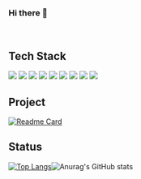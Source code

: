 ### Hi there 👋

<!--
**taejin-chang/taejin-chang** is a ✨ _special_ ✨ repository because its `README.md` (this file) appears on your GitHub profile.

Here are some ideas to get you started:

- 🔭 I’m currently working on ...
- 🌱 I’m currently learning ...
- 👯 I’m looking to collaborate on ...
- 🤔 I’m looking for help with ...
- 💬 Ask me about ...
- 📫 How to reach me: ...
- 😄 Pronouns: ...
- ⚡ Fun fact: ...
-->

<br>

## Tech Stack   <br>
<img src="https://img.shields.io/badge/Java-007396?style=flat&logo=java&logoColor=white"/> <img src="https://img.shields.io/badge/Spring-6DB33F?style=flat&logo=spring&logoColor=white"/> <img src="https://img.shields.io/badge/Maven-C71A36?style=flat&logo=apache%20maven&logoColor=white"/> <img src="https://img.shields.io/badge/HTML5-E34F26?style=flat&logo=HTML5&logoColor=white"/> <img src="https://img.shields.io/badge/CSS3-1572B6?style=flat&logo=CSS3&logoColor=white"/> <img src="https://img.shields.io/badge/JavaScript-F7DF1E?style=flat&logo=JavaScript&logoColor=black"/> <img src="https://img.shields.io/badge/BootStrap-7952B3?style=flat&logo=BootStrap&logoColor=white"/> <img src="https://img.shields.io/badge/jQuery-0769AD?style=flat&logo=jQuery&logoColor=white"/> <img src="https://img.shields.io/badge/Oracle-F80000?style=flat&logo=oracle&logoColor=white"/> 
<br>

## Project   <br>
[![Readme Card](https://github-readme-stats.vercel.app/api/pin/?username=taejin-chang&repo=CommonChicken)](https://github.com/taejin-chang/CommonChicken)
<br>
## Status <br>  
[![Top Langs](https://github-readme-stats.vercel.app/api/top-langs/?username=taejin-chang&layout=compact)](https://github.com/anuraghazra/github-readme-stats)![Anurag's GitHub stats](https://github-readme-stats.vercel.app/api?username=taejin-chang&show_icons=true&theme=default)

